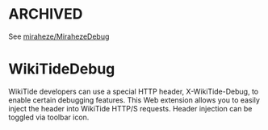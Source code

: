 # ARCHIVED
See [miraheze/MirahezeDebug](https://github.com/miraheze/MirahezeDebug)

# WikiTideDebug

WikiTide developers can use a special HTTP header, X-WikiTide-Debug, to
enable certain debugging features. This Web extension allows you to easily
inject the header into WikiTide HTTP/S requests. Header injection can be
toggled via toolbar icon.
